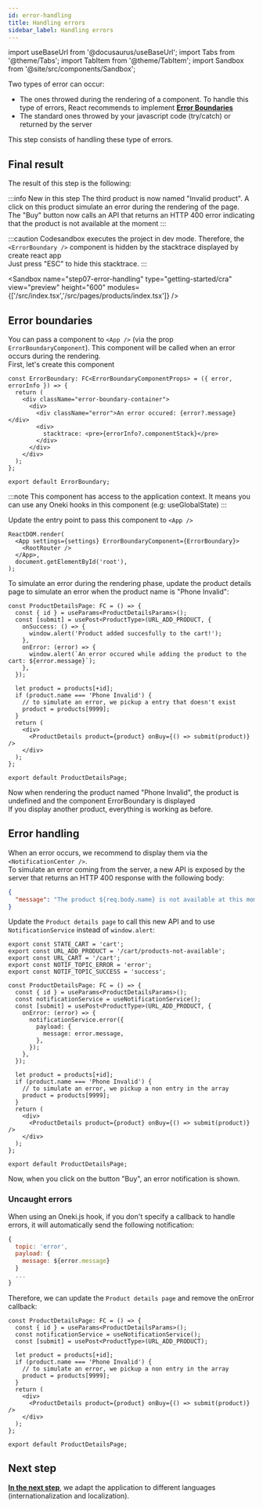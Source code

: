 ```yaml
---
id: error-handling
title: Handling errors
sidebar_label: Handling errors
---
```


import useBaseUrl from '@docusaurus/useBaseUrl';
import Tabs from '@theme/Tabs';
import TabItem from '@theme/TabItem';
import Sandbox from '@site/src/components/Sandbox';

Two types of error can occur:
- The ones throwed during the rendering of a component. To handle this type of errors, React recommends to implement **[Error Boundaries](https://reactjs.org/docs/error-boundaries.html)**
- The standard ones throwed by your javascript code (try/catch) or returned by the server

This step consists of handling these type of errors.

## Final result

The result of this step is the following:

:::info New in this step
The third product is now named "Invalid product". A click on this product simulate an error during the rendering of the page.<br/>
The "Buy" button now calls an API that returns an HTTP 400 error indicating that the product is not available at the moment
:::

:::caution
Codesandbox executes the project in dev mode. Therefore, the `<ErrorBoundary />` component is hidden by the stacktrace displayed by create react app<br/>
Just press "ESC" to hide this stacktrace.
:::

<Sandbox
name="step07-error-handling"
type="getting-started/cra"
view="preview"
height="600"
modules={['/src/index.tsx','/src/pages/products/index.tsx']}
/>

## Error boundaries
You can pass a component to `<App />` (via the prop `ErrorBoundaryComponent`). This component will be called when an error occurs during the rendering.<br/>
First, let's create this component

```tsx title="src/modules/core/components/ErrorBoundary.tsx"
const ErrorBoundary: FC<ErrorBoundaryComponentProps> = ({ error, errorInfo }) => {
  return (
    <div className="error-boundary-container">
      <div>
        <div className="error">An error occured: {error?.message}</div>
        <div>
          stacktrace: <pre>{errorInfo?.componentStack}</pre>
        </div>
      </div>
    </div>
  );
};

export default ErrorBoundary;
```
:::note
This component has access to the application context. It means you can use any Oneki hooks in this component (e.g: useGlobalState)
:::

Update the entry point to pass this component to `<App />`

```tsx {2} title="src/index.tsx"
ReactDOM.render(
  <App settings={settings} ErrorBoundaryComponent={ErrorBoundary}>
    <RootRouter />
  </App>,
  document.getElementById('root'),
);
```

To simulate an error during the rendering phase, update the product details page to simulate an error when the product name is "Phone Invalid":

```tsx {13-16} title="src/pages/products/[id]/index.tsx"
const ProductDetailsPage: FC = () => {
  const { id } = useParams<ProductDetailsParams>();
  const [submit] = usePost<ProductType>(URL_ADD_PRODUCT, {
    onSuccess: () => {
      window.alert('Product added succesfully to the cart!');
    },
    onError: (error) => {
      window.alert(`An error occured while adding the product to the cart: ${error.message}`);
    },
  });

  let product = products[+id];
  if (product.name === 'Phone Invalid') {
    // to simulate an error, we pickup a entry that doesn't exist
    product = products[9999];
  }
  return (
    <div>
      <ProductDetails product={product} onBuy={() => submit(product)} />
    </div>
  );
};

export default ProductDetailsPage;
```

Now when rendering the product named "Phone Invalid", the product is undefined and the component ErrorBoundary is displayed<br/>
If you display another product, everything is working as before.

## Error handling
When an error occurs, we recommend to display them via the `<NotificationCenter />`.<br/>
To simulate an error coming from the server, a new API is exposed by the server that returns an HTTP 400 response with the following body:

```json
{
  "message": "The product ${req.body.name} is not available at this moment"
}
```

Update the `Product details page` to call this new API and to use `NotificationService` instead of `window.alert`:

```tsx {2} title="src/modules/core/libs/constants.ts"
export const STATE_CART = 'cart';
export const URL_ADD_PRODUCT = '/cart/products-not-available';
export const URL_CART = '/cart';
export const NOTIF_TOPIC_ERROR = 'error';
export const NOTIF_TOPIC_SUCCESS = 'success';
```

```tsx {5-11} title="src/pages/products/[id]/index.tsx"
const ProductDetailsPage: FC = () => {
  const { id } = useParams<ProductDetailsParams>();
  const notificationService = useNotificationService();
  const [submit] = usePost<ProductType>(URL_ADD_PRODUCT, {
    onError: (error) => {
      notificationService.error({
        payload: {
          message: error.message,
        },
      });
    },
  });

  let product = products[+id];
  if (product.name === 'Phone Invalid') {
    // to simulate an error, we pickup a non entry in the array
    product = products[9999];
  }
  return (
    <div>
      <ProductDetails product={product} onBuy={() => submit(product)} />
    </div>
  );
};

export default ProductDetailsPage;
```

Now, when you click on the button "Buy", an error notification is shown.

### Uncaught errors
When using an Oneki.js hook, if you don't specify a callback to handle errors, it will automatically send the following notification:

```javascript
{
  topic: 'error',
  payload: {
    message: ${error.message}
  }
  ...
}
```

Therefore, we can update the `Product details page` and remove the onError callback:

```tsx title="src/pages/products/[id]/index.tsx"
const ProductDetailsPage: FC = () => {
  const { id } = useParams<ProductDetailsParams>();
  const notificationService = useNotificationService();
  const [submit] = usePost<ProductType>(URL_ADD_PRODUCT);

  let product = products[+id];
  if (product.name === 'Phone Invalid') {
    // to simulate an error, we pickup a non entry in the array
    product = products[9999];
  }
  return (
    <div>
      <ProductDetails product={product} onBuy={() => submit(product)} />
    </div>
  );
};

export default ProductDetailsPage;
```


## Next step
**[In the next step](i18n)**, we adapt the application to different languages (internationalization and localization).
